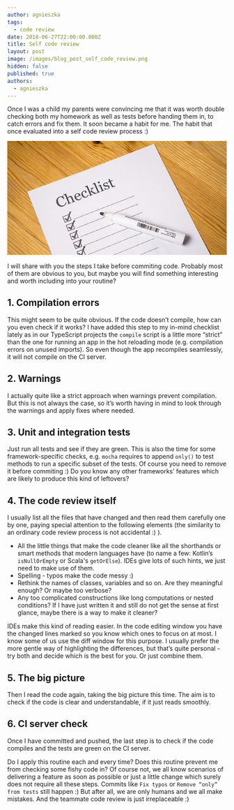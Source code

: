 ```yaml
---
author: agnieszka
tags:
  - code review
date: 2018-06-27T22:00:00.000Z
title: Self code review
layout: post
image: /images/blog_post_self_code_review.png
hidden: false
published: true
authors:
  - agnieszka
---
```

Once I was a child my parents were convincing me that it was worth double checking both my homework as well as tests before handing them in, to catch errors and fix them. It soon became a habit for me. The habit that once evaluated into a self code review process :)

![checklist](/images/self-code-review/image.jpg)

I will share with you the steps I take before commiting code. Probably most of them are obvious to you, but maybe you will find something interesting and worth including into your routine?

## **1. Compilation errors**

This might seem to be quite obvious. If the code doesn’t compile, how can you even check if it works? I have added this step to my in-mind checklist lately as in our TypeScript projects the `compile` script is a little more “strict” than the one for running an app in the hot reloading mode (e.g. compilation errors on unused imports). So even though the app recompiles seamlessly, it will not compile on the CI server. 

## **2. Warnings**

I actually quite like a strict approach when warnings prevent compilation. But this is not always the case, so it’s worth  having in mind to look through the warnings and apply fixes where needed.

## **3. Unit and integration tests**

Just run all tests and see if they are green. This is also the time for some framework-specific checks, e.g. `mocha` requires to append `only()` to test methods to run a specific subset of the tests. Of course you need to remove it before commiting :) Do you know any other frameworks’ features which are likely to produce this kind of leftovers?

## **4. The code review itself**

I usually list all the files that have changed and then read them carefully one by one, paying special attention to the following elements (the similarity to an ordinary code review process is not accidental :) ).

* All the little things that make the code cleaner like all the shorthands or smart methods that modern languages have (to name a few: Kotlin’s `isNullOrEmpty` or Scala's `getOrElse`). IDEs give lots of such hints, we just need to make use of them.
* Spelling - typos make the code messy :)
* Rethink the names of classes, variables and so on. Are they meaningful enough? Or maybe too verbose?
* Any too complicated constructions like long computations or nested conditions? If I have just written it and still do not get the sense at first glance, maybe there is a way to make it cleaner?

IDEs make this kind of reading easier. In the code editing window you have the changed lines marked so you know which ones to focus on at most. I know some of us use the diff window for this purpose. I usually prefer the more gentle way of highlighting the differences, but that’s quite personal - try both and decide which is the best for you. Or just combine them.

## **5. The big picture**

Then I read the code again, taking the big picture this time. The aim is to check if the code is clear and understandable, if it just reads smoothly.

## **6. CI server check** 

Once I have committed and pushed, the last step is to check if the code compiles and the tests are green on the CI server.

Do I apply this routine each and every time? Does this routine prevent me from checking some fishy code in? Of course not, we all know scenarios of delivering a feature as soon as possible or just a little change which surely does not require all these steps. Commits like `Fix typos` or `Remove “only” from tests` still happen :) But after all, we are only humans and we all make mistakes. And the teammate code review is just irreplaceable :)
